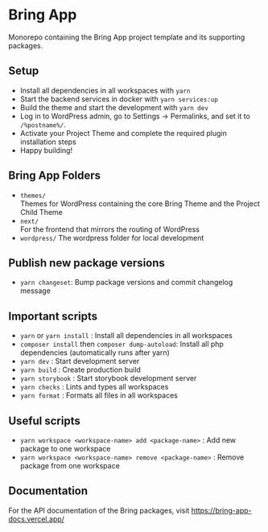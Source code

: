 # Bring App

Monorepo containing the Bring App project template and its supporting packages.

## Setup

-   Install all dependencies in all workspaces with `yarn`
-   Start the backend services in docker with `yarn services:up`
-   Build the theme and start the development with `yarn dev`
-   Log in to WordPress admin, go to Settings -> Permalinks, and set it to `/%postname%/`.
-   Activate your Project Theme and complete the required plugin installation steps
-   Happy building!

## Bring App Folders

-   `themes/`  
    Themes for WordPress containing the core Bring Theme and the Project Child Theme
-   `next/`  
    For the frontend that mirrors the routing of WordPress
-   `wordpress/`
    The wordpress folder for local development

## Publish new package versions

-   `yarn changeset`: Bump package versions and commit changelog message

## Important scripts

-   `yarn` or `yarn install` : Install all dependencies in all workspaces
-   `composer install` then `composer dump-autoload`: Install all php dependencies (automatically runs after yarn)
-   `yarn dev` : Start development server
-   `yarn build` : Create production build
-   `yarn storybook` : Start storybook development server
-   `yarn checks` : Lints and types all workspaces
-   `yarn format` : Formats all files in all workspaces

## Useful scripts

-   `yarn workspace <workspace-name> add <package-name>` : Add new package to one workspace
-   `yarn workspace <workspace-name> remove <package-name>` : Remove package from one workspace

## Documentation

For the API documentation of the Bring packages, visit https://bring-app-docs.vercel.app/

